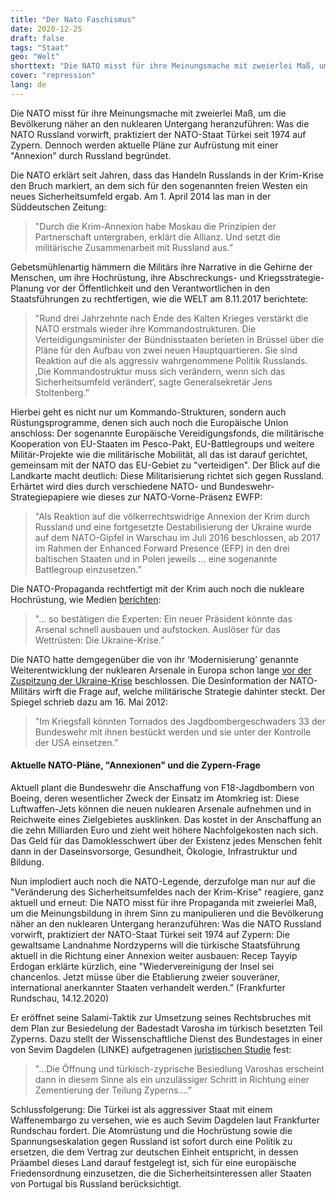 ```yaml
---
title: "Der Nato Faschismus"
date: 2020-12-25
draft: false
tags: "Staat"
geo: "Welt"
shorttext: "Die NATO misst für ihre Meinungsmache mit zweierlei Maß, um die Bevölkerung näher an den nuklearen Untergang heranzuführen!"
cover: "repression"
lang: de
---
```


Die NATO misst für ihre Meinungsmache mit zweierlei Maß, um die Bevölkerung näher an den nuklearen Untergang heranzuführen: Was die NATO Russland vorwirft, praktiziert der NATO-Staat Türkei seit 1974 auf Zypern. Dennoch werden aktuelle Pläne zur Aufrüstung mit einer "Annexion" durch Russland begründet.

Die NATO erklärt seit Jahren, dass das Handeln Russlands in der Krim-Krise den Bruch markiert, an dem sich für den sogenannten freien Westen ein neues Sicherheitsumfeld ergab. Am 1. April 2014 las man in der Süddeutschen Zeitung:

> "Durch die Krim-Annexion habe Moskau die Prinzipien der Partnerschaft untergraben, erklärt die Allianz. Und setzt die militärische Zusammenarbeit mit Russland aus.”

Gebetsmühlenartig hämmern die Militärs ihre Narrative in die Gehirne der Menschen, um ihre Hochrüstung, ihre Abschreckungs- und Kriegsstrategie-Planung vor der Öffentlichkeit und den Verantwortlichen in den Staatsführungen zu rechtfertigen, wie die WELT am 8.11.2017 berichtete:

> "Rund drei Jahrzehnte nach Ende des Kalten Krieges verstärkt die NATO erstmals wieder ihre Kommandostrukturen. Die Verteidigungsminister der Bündnisstaaten berieten in Brüssel über die Pläne für den Aufbau von zwei neuen Hauptquartieren. Sie sind Reaktion auf die als aggressiv wahrgenommene Politik Russlands. ‚Die Kommandostruktur muss sich verändern, wenn sich das Sicherheitsumfeld verändert‘, sagte Generalsekretär Jens Stoltenberg.”

Hierbei geht es nicht nur um Kommando-Strukturen, sondern auch Rüstungsprogramme, denen sich auch noch die Europäische Union anschloss: Der sogenannte Europäische Vereidigungsfonds, die militärische Kooperation von EU-Staaten im Pesco-Pakt, EU-Battlegroups und weitere Militär-Projekte wie die militärische Mobilität, all das ist darauf gerichtet, gemeinsam mit der NATO das EU-Gebiet zu "verteidigen". Der Blick auf die Landkarte macht deutlich: Diese Militarisierung richtet sich gegen Russland. Erhärtet wird dies durch verschiedene NATO- und Bundeswehr-Strategiepapiere wie dieses zur NATO-Vorne-Präsenz EWFP:

> "Als Reaktion auf die völkerrechtswidrige Annexion der Krim durch Russland und eine fortgesetzte Destabilisierung der Ukraine wurde auf dem NATO-Gipfel in Warschau im Juli 2016 beschlossen, ab 2017 im Rahmen der Enhanced Forward Presence (EFP) in den drei baltischen Staaten und in Polen jeweils … eine sogenannte Battlegroup einzusetzen.”

Die NATO-Propaganda rechtfertigt mit der Krim auch noch die nukleare Hochrüstung, wie Medien [berichten](https://www.deutschlandfunk.de/ukraine-konflikt-wettruesten-der-worte.2852.de.html?dram:article_id=283530 "Wettrüsten der Worte"):

> "… so bestätigen die Experten: Ein neuer Präsident könnte das Arsenal schnell ausbauen und aufstocken. Auslöser für das Wettrüsten: Die Ukraine-Krise.”

Die NATO hatte demgegenüber die von ihr ‘Modernisierung’ genannte Weiterentwicklung der nuklearen Arsenale in Europa schon lange [vor der Zuspitzung der Ukraine-Krise](/static/downloads/B61_Studie_web.pdf "Atomwaffen-Modernisierung in Europa") beschlossen. Die Desinformation der NATO-Militärs wirft die Frage auf, welche militärische Strategie dahinter steckt. Der Spiegel schrieb dazu am 16. Mai 2012:

> "Im Kriegsfall könnten Tornados des Jagdbombergeschwaders 33 der Bundeswehr mit ihnen bestückt werden und sie unter der Kontrolle der USA einsetzen.”

#### Aktuelle NATO-Pläne, "Annexionen" und die Zypern-Frage

Aktuell plant die Bundeswehr die Anschaffung von F18-Jagdbombern von Boeing, deren wesentlicher Zweck der Einsatz im Atomkrieg ist: Diese Luftwaffen-Jets können die neuen nuklearen Arsenale aufnehmen und in Reichweite eines Zielgebietes ausklinken. Das kostet in der Anschaffung an die zehn Milliarden Euro und zieht weit höhere Nachfolgekosten nach sich. Das Geld für das Damoklesschwert über der Existenz jedes Menschen fehlt dann in der Daseinsvorsorge, Gesundheit, Ökologie, Infrastruktur und Bildung.

Nun implodiert auch noch die NATO-Legende, derzufolge man nur auf die "Veränderung des Sicherheitsumfeldes nach der Krim-Krise" reagiere, ganz aktuell und erneut: Die NATO misst für ihre Propaganda mit zweierlei Maß, um die Meinungsbildung in ihrem Sinn zu manipulieren und die Bevölkerung näher an den nuklearen Untergang heranzuführen:
Was die NATO Russland vorwirft, praktiziert der NATO-Staat Türkei seit 1974 auf Zypern: Die gewaltsame Landnahme Nordzyperns will die türkische Staatsführung aktuell in die Richtung einer Annexion weiter ausbauen: Recep Tayyip Erdogan erklärte kürzlich, eine "Wiedervereinigung der Insel sei chancenlos. Jetzt müsse über die Etablierung zweier souveräner, international anerkannter Staaten verhandelt werden.” (Frankfurter Rundschau, 14.12.2020)

Er eröffnet seine Salami-Taktik zur Umsetzung seines Rechtsbruches mit dem Plan zur Besiedelung der Badestadt Varosha im türkisch besetzten Teil Zyperns. Dazu stellt der Wissenschaftliche Dienst des Bundestages in einer von Sevim Dagdelen (LINKE) aufgetragenen [juristischen Studie](/static/downloads/WD-2-096-20-pdf-data.pdf "Die Öffnung der nordzyprischen Stadt Varosha im Lichte desVölkerrechts") fest:

> "…Die Öffnung und türkisch-zyprische Besiedlung Varoshas erscheint dann in diesem Sinne als ein unzulässiger Schritt in Richtung einer Zementierung der Teilung Zyperns….”

Schlussfolgerung: Die Türkei ist als aggressiver Staat mit einem Waffenembargo zu versehen, wie es auch Sevim Dagdelen laut Frankfurter Rundschau fordert. Die Atomrüstung und die Hochrüstung sowie die Spannungseskalation gegen Russland ist sofort durch eine Politik zu ersetzen, die dem Vertrag zur deutschen Einheit entspricht, in dessen Präambel dieses Land darauf festgelegt ist, sich für eine europäische Friedensordnung einzusetzen, die die Sicherheitsinteressen aller Staaten von Portugal bis Russland berücksichtigt.
